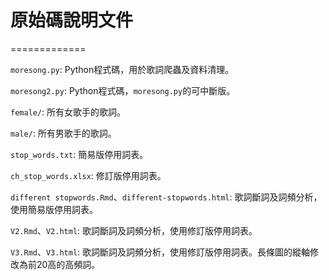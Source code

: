 # 原始碼說明文件

=============

`moresong.py`: Python程式碼，用於歌詞爬蟲及資料清理。

`moresong2.py`: Python程式碼，`moresong.py`的可中斷版。

`female/`: 所有女歌手的歌詞。

`male/`: 所有男歌手的歌詞。

`stop_words.txt`: 簡易版停用詞表。

`ch_stop_words.xlsx`: 修訂版停用詞表。

`different stopwords.Rmd`、`different-stopwords.html`: 歌詞斷詞及詞頻分析，使用簡易版停用詞表。

`V2.Rmd`、`V2.html`: 歌詞斷詞及詞頻分析，使用修訂版停用詞表。

`V3.Rmd`、`V3.html`: 歌詞斷詞及詞頻分析，使用修訂版停用詞表。長條圖的縱軸修改為前20高的高頻詞。
